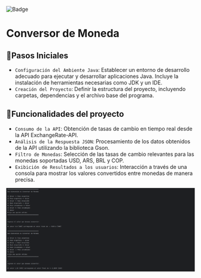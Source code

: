 ![Badge](https://img.shields.io/badge/STATUS-FINALIZADO-green)
<h1> Conversor de Moneda</h1>

## :hammer:Pasos Iniciales
- `Configuración del Ambiente Java`:  Establecer un entorno de desarrollo adecuado para ejecutar y desarrollar aplicaciones Java. Incluye la instalación de herramientas necesarias como JDK y un IDE.
- `Creación del Proyecto`: Definir la estructura del proyecto, incluyendo carpetas, dependencias y el archivo base del programa.

## :hammer:Funcionalidades del proyecto

- `Consumo de la API`: Obtención de tasas de cambio en tiempo real desde la API ExchangeRate-API.
- `Análisis de la Respuesta JSON`: Procesamiento de los datos obtenidos de la API utilizando la biblioteca Gson.
- `Filtro de Monedas`: Selección de las tasas de cambio relevantes para las monedas soportadas USD, ARS, BRL y COP.
- `Exibición de Resultados a los usuarios`: Interacción a través de una consola para mostrar los valores convertidos entre monedas de manera precisa.

<img src="https://github.com/CristianEstMaida/Conversor-de-Moneda---Challenge-ONE---Java---Back-end/blob/main/Conversor.png">
